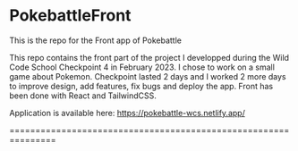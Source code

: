 # PokebattleFront
This is the repo for the Front app of Pokebattle 

This repo contains the front part of the project I developped during the Wild Code School Checkpoint 4 in February 2023.
I chose to work on a small game about Pokemon.
Checkpoint lasted 2 days and I worked 2 more days to improve design, add features, fix bugs and deploy the app.
Front has been done with React and TailwindCSS.

Application is available here:
https://pokebattle-wcs.netlify.app/


===============================================================
